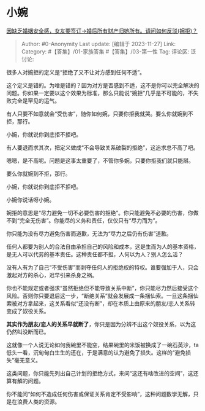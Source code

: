 # 小婉
[因缺乏婚姻安全感，女友要签订→婚后所有财产归她所有。请问如何反驳(婉拒)？](https://www.zhihu.com/question/630015961/answer/3303913129)

> Author: #0-Anonymity
> Last update: [编辑于 2023-11-27]
> Link:
> Category: #【答集】/01-家族答集 #【答集】/03-第一性 
> Tag: 
> 评论区:
> 泛讨论:

很多人对婉拒的定义是“拒绝了又不让对方感到任何不适”。

这个定义是错的。为啥是错的？因为对方是否感到不适，这不是你可以完全解决的问题。你如果一定要以这个效果为标准，那么只能说“婉拒”几乎是不可能的，不失败完全是罕见的运气。

有人只要不如意就会“受伤害”，随你如何婉，只要你拒我就哭。要么你就婉到不拒，那行。

小婉，你就说你到底拒不拒吧。

有人要退而求其次，把定义做成“不会导致关系破裂的拒绝”，这追求总不高了吧。

嗯嗯，是不高呢。问题是这事太重要了，不管你多婉，只要你拒我们就只能掰。

要么你就婉到不拒，那行。

小婉，你就说你到底拒不拒吧。

小婉你说话呀小婉。

婉拒的意思是“尽力避免一切不必要伤害的拒绝”。你只能避免不必要的伤害，你做不到“完全无伤害”。你能尽的义务和责任，仅仅只有“尽力而为”。

你只能为没有尽力避免伤害而道歉，无法为“尽力之后仍有伤害”道歉。

任何人都要为别人的合法自由承担自己的风险和成本，这是生而为人的基本资格，是无人可以代劳的基本责任。这种责任都不担，人何以为人？别人怎么活？

没有人有为了自己“不受伤害”而剥夺任何人的拒绝权的特权。谁要强加于人，只会激起对方的杀心，迟早引来杀身之祸。

你也不能规定或者强求“虽然拒绝但不能导致关系中断”，你只能尽力然后接受这个风险。否则你只要退后这一步，“断绝关系”就会发展成一条捆仙索。一旦这条捆仙索被对方拿起来，这关系看似“还没有断”，却在本质上由原来的朋友/恋人关系转变成了奴役关系。

**其实作为朋友/恋人的关系早就断了**，你只是因为分辨不出这个奴役关系，以为这仍然叫没断而已。

这就像一个人说无论如何我碗里不能空，结果碗里的米饭被换成了一碗石英沙，ta低头一看，沉甸甸白生生的还在，于是满意的认为避免了损失。这样的“避免损失”毫无意义。

这类问题，你只能先列出自己计划的拒绝方式，来问“这还有啥改进的空间”，这还算有解的问题。

你不能问“如何不造成任何伤害或保证关系肯定不受影响”，这种问题数学无解，只是在浪费人类的资源。